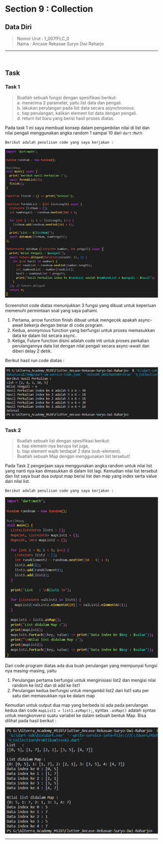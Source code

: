 # Section 9 : Collection

## Data Diri

> Nomor Urut  : 1_007fFLC_0 <br>
Nama        : Ancase Rekasae Suryo Dwi Raharjo

--- 

<br>

## Task

### Task 1

>Buatlah sebuah fungsi dengan spesifikasi berikut: <br>
a. menerima 2 parameter, yaitu list data dan pengali. <br>
b. lakukan perulangan pada list data secara asynchronous.<br>
c. tiap perulangan, kalikan element list data dengan pengali. <br>
d. return list baru yang berisi hasil proses diatas.<br>

Pada task 1 ini saya membuat konsep dalam pengambilan nilai di list dan nilai pengali menggunakan angka random 1 sampai 10 dari `dart:Math`

    Berikut adalah penulisan code yang saya kerjakan :

![screenshot code task 1](../Screenshots/Screenshot_codeTask1.png)

Screenshot code diatas menunjukkan 3 fungsi yang dibuat untuk keperluan memenuhi permintaan soal yang saya pahami.
1. Pertama, arrow function finish dibuat untuk mengecek apakah async-await bekerja dengan benar di code program.
2. Kedua, anonymous function yang berfungsi untuk proses memasukkan data ke dalam list secara async.
3. Ketiga, Future function disini adalah code inti untuk proses perkalian perulangannya data list dengan nilai pengali secara async-await dan diberi delay 2 detik.

Berikut hasil run code diatas :

![screenshot hasil code task 1](../Screenshots/Screenshot_hasilCodeTask1.png)

### Task 2

>Buatlah sebuah list dengan spesifikasi berikut: <br>
a. tiap element-nya berupa list juga, <br>
b. tiap element wajib terdapat 2 data (sub-element). <br>
Buatlah sebuah Map dengan menggunakan list tersebut! <br>

Pada Task 2 pengerjaan saya menggunakan angka random untuk nilai list yang nanti nya kan dimasukkan di dalam list lagi. Kemudian nilai list tersebut dan list saya buat dua output map berisi list dan map yang index serta value dari nilai list.

    Berikut adalah penulisan code yang saya kerjakan :

![screenshot code task 2](../Screenshots/Screenshot_codeTask2.png)

Dari code program diatas ada dua buah perulangan yang mempunyai fungsi nya masing-masing, yaitu 
1. Perulangan pertama berfungsi untuk menginisiasi list2 dan mengisi nilai random ke list2 dan di add ke list1
2. Perulangan kedua berfungsi untuk mengambil list2 dari list1 satu per satu dan memasukkan nya ke dalam map

Kemudian untuk output dua map yang berbeda isi ada pada perulangan kedua dan code `mapList1 = list1.asMap();`, syntax `.asMap()` adalah syntax untuk mengkonversi suatu variabel ke dalam sebuah bentuk Map. Bisa dilihat pada hasil berikut :

![screenshot hasil code task 2](../Screenshots/Screenshot_hasilCodeTask2.png)

---
